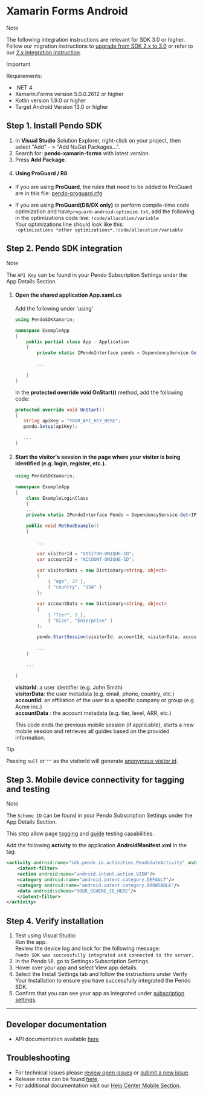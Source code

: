# Xamarin Forms Android

>[!NOTE]
>The following integration instructions are relevant for SDK 3.0 or higher. <br> Follow our migration instructions to [upgrade from SDK 2.x to 3.0](/migration-docs/README.md) or refer to our [2.x integration instruction](https://github.com/pendo-io/pendo-mobile-sdk/blob/2.22.5/README.md).

>[!IMPORTANT]
>Requirements:
>- .NET 4
>- Xamarin.Forms version 5.0.0.2612 or higher
>- Kotlin version 1.9.0 or higher
>- Target Android Version 13.0 or higher

## Step 1. Install Pendo SDK

1. In **Visual Studio** Solution Explorer, right-click on your project, then select "Add" - > "Add NuGet Packages…".
2. Search for: **pendo-xamarin-forms** with latest version.<br/>
3. Press **Add Package**.
4. #### Using ProGuard / R8

- If you are using **ProGuard**, the rules that need to be added to ProGuard are in this file: [pendo-proguard.cfg](/android/pnddocs/pendo-proguard.cfg)  

- If you are using **ProGuard(D8/DX only)** to perform compile-time code optimization and have`proguard-android-optimize.txt`, add the following in the optimizations code line:
`!code/allocation/variable`  
Your optimizations line should look like this:  
`-optimizations *other optimizations*,!code/allocation/variable`


## Step 2. Pendo SDK integration

>[!NOTE]
>The `API Key` can be found in your Pendo Subscription Settings under the App Details Section.

1. #### Open the shared application **App.xaml.cs**

   Add the following under 'using'

    ```c#
    using PendoSDKXamarin;

    namespace ExampleApp
    {
        public partial class App : Application
        {
            private static IPendoInterface pendo = DependencyService.Get<IPendoInterface>();
            
            ...

        }
    } 
    ```  

    In the **protected override void OnStart()** method, add the following code:

    ```c#
    protected override void OnStart()
    {
       string apiKey = "YOUR_API_KEY_HERE";
       pendo.Setup(apiKey);

       ...
    }
    ```

2. #### Start the visitor's session in the page where your visitor is being identified (e.g. login, register, etc.).

    ```c#
    using PendoSDKXamarin;

    namespace ExampleApp
    {
        class ExampleLoginClass
        {
        ...
        private static IPendoInterface Pendo = DependencyService.Get<IPendoInterface>();

        public void MethodExample()
        {
            
            ...

            var visitorId = "VISITOR-UNIQUE-ID";
            var accountId = "ACCOUNT-UNIQUE-ID";

            var visitorData = new Dictionary<string, object>
            {
                { "age", 27 },
                { "country", "USA" }
            };

            var accountData = new Dictionary<string, object>
            {
                { "Tier", 1 },
                { "Size", "Enterprise" }
            };

            pendo.StartSession(visitorId, accountId, visitorData, accountData);
            
            ...
        }

        ...

    }
    ```

   **visitorId**: a user identifier (e.g. John Smith)  
   **visitorData**: the user metadata (e.g. email, phone, country, etc.)  
   **accountId**: an affiliation of the user to a specific company or group (e.g. Acme inc.)  
   **accountData** : the account metadata (e.g. tier, level, ARR, etc.)

   This code ends the previous mobile session (if applicable), starts a new mobile session and retrieves all guides based on the provided information.

>[!TIP]
>Passing `null` or `""` as the visitorId will generate <a href="https://help.pendo.io/resources/support-library/analytics/anonymous-visitors.html" target="_blank">anonymous visitor id</a>.

## Step 3. Mobile device connectivity for tagging and testing

>[!NOTE]
>The `Scheme ID` can be found in your Pendo Subscription Settings under the App Details Section.

This step allow page <a href="https://support.pendo.io/hc/en-us/articles/360033609651-Tagging-Mobile-Pages#HowtoTagaPage" target="_blank">tagging</a>
and <a href="https://support.pendo.io/hc/en-us/articles/360033487792-Creating-a-Mobile-Guide#test-guide-on-device-0-6" target="_blank">guide</a> testing capabilities.

Add the following **activity** to the application **AndroidManifest.xml** in the **<Application>** tag:

```xml
<activity android:name="sdk.pendo.io.activities.PendoGateActivity" android:launchMode="singleInstance" android:exported="true">
    <intent-filter>
    <action android:name="android.intent.action.VIEW"/>
    <category android:name="android.intent.category.DEFAULT"/>
    <category android:name="android.intent.category.BROWSABLE"/>
    <data android:scheme="YOUR_SCHEME_ID_HERE"/>
    </intent-filter>
</activity>
```

## Step 4. Verify installation

1. Test using Visual Studio:  
Run the app.  
Review the device log and look for the following message:  
`Pendo SDK was successfully integrated and connected to the server.`
2. In the Pendo UI, go to Settings>Subscription Settings.
3. Hover over your app and select View app details.
4. Select the Install Settings tab and follow the instructions under Verify Your Installation to ensure you have successfully integrated the Pendo SDK.
5. Confirm that you can see your app as Integrated under <a href="https://app.pendo.io/admin" target="_blank">subscription settings</a>.

-------------

## Developer documentation

- API documentation available [here](/api-documentation/xamarin-forms-apis.md)

## Troubleshooting

- For technical issues please [review open issues](https://github.com/pendo-io/pendo-mobile-sdk/issues) or [submit a new issue](https://github.com/pendo-io/pendo-mobile-sdk/issues).
- Release notes can be found [here](https://developers.pendo.io/category/mobile-sdk/).
- For additional documentation visit our [Help Center Mobile Section](https://support.pendo.io/hc/en-us/categories/4403654621851-Mobile).
